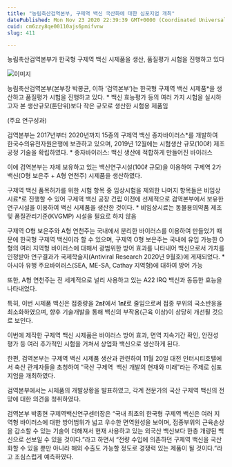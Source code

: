 ```yaml
---
title: "농림축산검역본부, 구제역 백신 국산화에 대한 심포지엄 개최"
datePublished: Mon Nov 23 2020 22:39:39 GMT+0000 (Coordinated Universal Time)
cuid: cm6zzy8qe00110ajs6pmifvnw
slug: 411

---
```



농림축산검역본부가 한국형 구제역 백신 시제품을 생산, 품질평가 시험을 진행하고 있다

![이미지](https://cdn.hashnode.com/res/hashnode/image/upload/v1739249002165/0708867a-eedd-44fa-8a94-c7e2a6ae5535.jpeg)

농림축산검역본부(본부장 박봉균, 이하 ‘검역본부’)는 한국형 구제역 백신 시제품*을 생산하고 품질평가 시험을 진행하고 있다. * 백신 효능평가 등의 여러 가지 시험을 실시하고자 본 생산규모(톤단위)보다 작은 규모로 생산한 시험용 제품임

(주요 연구성과)

검역본부는 2017년부터 2020년까지 15종의 구제역 백신 종자바이러스*를 개발하여 한국수의유전자원은행에 보관하고 있으며, 2019년 12월에는 시험생산 규모(100ℓ) 제조공정 기술을 확립하였다. * 종자바이러스: 백신 생산에 적합하게 만들어진 바이러스

이에 검역본부는 자체 보유하고 있는 백신연구시설(100ℓ 규모)을 이용하여 구제역 2가 백신(O형 보은주 + A형 연천주) 시제품을 생산하였다.

구제역 백신 품목허가를 위한 시험 항목 중 임상시험을 제외한 나머지 항목들은 비임상시료*로 진행할 수 있어 구제역 백신 공장 건립 이전에 선제적으로 검역본부에서 보유한 연구시설을 이용하여 백신 시제품을 생산한 것이다. * 비임상시료는 동물용의약품 제조 및 품질관리기준(KVGMP) 시설을 필요로 하지 않음

구제역 O형 보은주와 A형 연천주는 국내에서 분리한 바이러스를 이용하여 만들었기 때문에 한국형 구제역 백신이라 할 수 있으며, 구제역 O형 보은주는 국내에 유입 가능한 O형의 여러 지역형 바이러스에 대해서 광범위한 방어 효과를 나타내어 백신으로서 가치를 인정받아 연구결과가 국제학술지(Antiviral Research 2020년 9월호)에 게재되었다. * 아시아 유행 주요바이러스(SEA, ME-SA, Cathay 지역형)에 대하여 방어 가능

또한, A형 연천주는 전 세계적으로 널리 사용하고 있는 A22 IRQ 백신과 동등한 효능을 나타내었다.

특히, 이번 시제품 백신은 접종량을 2㎖에서 1㎖로 줄임으로써 접종 부위의 국소반응을 최소화하였으며, 향후 기술개발을 통해 백신의 부작용(근육 이상)이 상당히 개선될 것으로 보인다.

이번에 제작한 구제역 백신 시제품은 바이러스 방어 효과, 면역 지속기간 확인, 안전성 평가 등 여러 추가적인 시험을 거쳐서 상업화 백신으로 생산하게 된다.

한편, 검역본부는 구제역 백신 시제품 생산과 관련하여 11월 20일 대전 인터시티호텔에서 축산 관계자들을 초청하여 “국산 구제역  백신 개발의 현재와 미래”라는 주제로 심포지엄을 개최하였다.

검역본부에서는 시제품의 개발상황을 발표하였고, 각계 전문가의 국산 구제역 백신의 전망에 대한 의견을 청취하였다.

검역본부 박종현 구제역백신연구센터장은 “국내 최초의 한국형 구제역 백신은 여러 지역형 바이러스에 대한 방어범위가 넓고 우수한 면역원성을 보이며, 접종부위의 근육손상을 감소할 수 있는 기술이 더해져서 현재 사용하고 있는 외국산 백신보다 한층 개량된 백신으로 선보일 수 있을 것이다.”라고 하면서 “전량 수입에 의존하던 구제역 백신을 국산화할 수 있을 뿐만 아니라 해외 수출도 가능할 정도로 경쟁력 있는 제품이 될 것이다.”라고 조심스럽게 예측하였다.